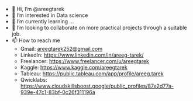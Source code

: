 - 👋 Hi, I’m @areegtarek
- 👀 I’m interested in Data science
- 🌱 I’m currently learning ...
- 💞️ I’m looking to collaborate on more practical projects through a suitable job.
- 📫 How to reach me
  * Gmail: areegtarek252@gmail.com
  * LinkedIn: https://www.linkedin.com/in/areeg-tarek/
  * Freelancer: https://www.freelancer.com/u/areegtarek
  * Kaggle: https://www.kaggle.com/areegtarek
  * Tableau: https://public.tableau.com/app/profile/areeg.tarek
  * Qwicklabs: https://www.cloudskillsboost.google/public_profiles/87e2d77a-939e-47c1-83bf-0c26f311196a

<!---
areegtarek/areegtarek is a ✨ special ✨ repository because its `README.md` (this file) appears on your GitHub profile.
You can click the Preview link to take a look at your changes.
--->
